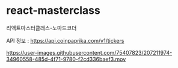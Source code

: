 # react-masterclass
리액트마스터클래스-노마드코더


API 정보 : https://api.coinpaprika.com/v1/tickers


https://user-images.githubusercontent.com/75407823/207211974-34960558-485d-4f71-9780-f2cd336baef3.mov

